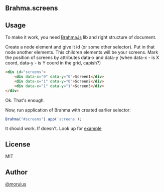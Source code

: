 Brahma.screens
--

## Usage
To make it work, you need [BrahmaJs](http://morulus.github.io/brahma/) lib and right structure of document.

Create a node element and give it id (or some other selector). Put in that node another elements. This children elements will be your screens. 
Mark the position of screens by attributes data-x and data-y (when data-x - is X coord, data-y - is Y coord in the grid, capish?)
```html
<div id="screens">
	<div data-x="0" data-y="0">Screen1</div>
	<div data-x="1" data-y="0">Screen2</div>
	<div data-x="1" data-y="1">Screen3</div>
</div>
```
Ok. That's enough.

Now, run application of Brahma with created earlier selector:
```javascript
Brahma("#screens").app('screens');
```

It should work.
If doesn't. Look up for [example](http://morulus.github.io/brahma.screens/)

## License
MIT

## Author
[@morulus](https://github.com/morulus/)

